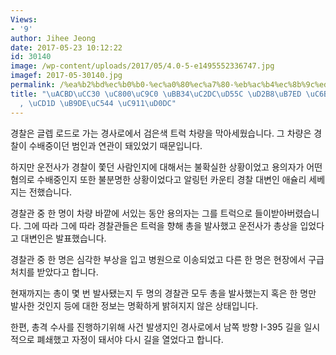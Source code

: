 ```yaml
---
Views:
- '9'
author: Jihee Jeong
date: 2017-05-23 10:12:22
id: 30140
image: /wp-content/uploads/2017/05/4.0-5-e1495552336747.jpg
imagef: 2017-05-30140.jpg
permalink: /%ea%b2%bd%ec%b0%b0-%ec%a0%80%ec%a7%80-%eb%ac%b4%ec%8b%9c%ed%95%9c-%ed%8a%b8%eb%9f%ad-%ec%9a%b4%ec%a0%84%ec%82%ac-%ec%b4%9d-%eb%a7%9e%ec%95%84-%ec%a4%91%ed%83%9c/
title: "\uACBD\uCC30 \uC800\uC9C0 \uBB34\uC2DC\uD55C \uD2B8\uB7ED \uC6B4\uC804\uC0AC\
  , \uCD1D \uB9DE\uC544 \uC911\uD0DC"
---
```


경찰은 글렙 로드로 가는 경사로에서 검은색 트럭 차량을 막아세웠습니다. 그 차량은 경찰이 수배중이던 범인과 연관이 돼있었기 때문입니다.

하지만 운전사가 경찰이 쫓던 사람인지에 대해서는 불확실한 상황이었고 용의자가 어떤 혐의로 수배중인지 또한 불분명한 상황이었다고 알링턴 카운티 경찰 대변인 애슐리 세베지는 전했습니다.

경찰관 중 한 명이 차량 바깥에 서있는 동안 용의자는 그를 트럭으로 들이받아버렸습니다. 그에 따라 그에 따라 경찰관들은 트럭을 향해 총을 발사했고 운전사가 총상을 입었다고 대변인은 발표했습니다.

경찰관 중 한 명은 심각한 부상을 입고 병원으로 이송되었고 다른 한 명은 현장에서 구급처치를 받았다고 합니다.

현재까지는 총이 몇 번 발사됐는지 두 명의 경찰관 모두 총을 발사했는지 혹은 한 명만 발사한 것인지 등에 대한 정보는 명확하게 밝혀지지 않은 상태입니다.

한편, 총격 수사를 진행하기위해 사건 발생지인 경사로에서 남쪽 방향 I-395 길을 일시적으로 폐쇄했고 자정이 돼서야 다시 길을 열었다고 합니다.

&nbsp;